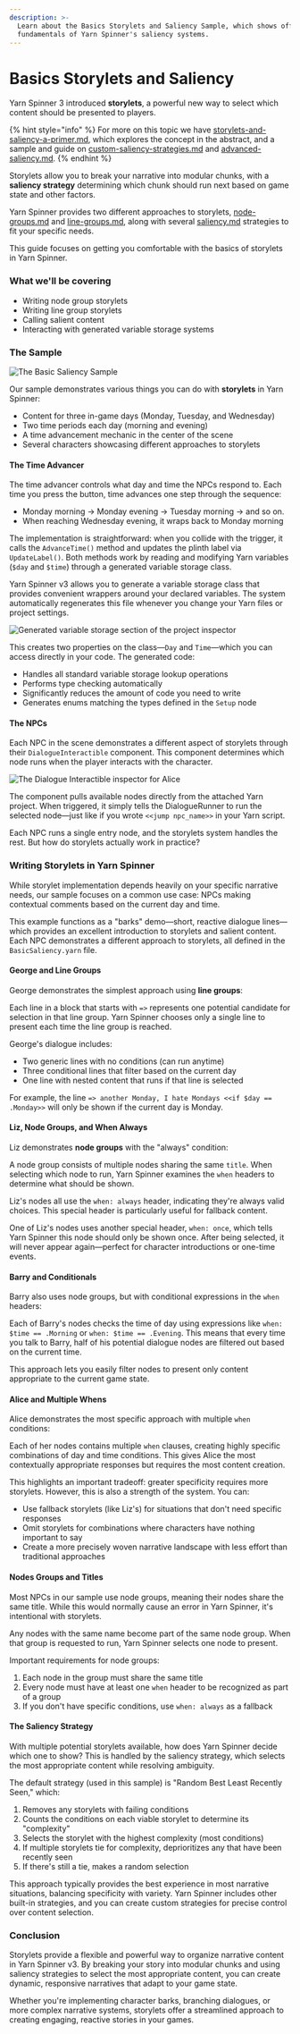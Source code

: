 ```yaml
---
description: >-
  Learn about the Basics Storylets and Saliency Sample, which shows off the
  fundamentals of Yarn Spinner's saliency systems.
---
```


# Basics Storylets and Saliency

Yarn Spinner 3 introduced **storylets**, a powerful new way to select which content should be presented to players.&#x20;

{% hint style="info" %}
For more on this topic we have [storylets-and-saliency-a-primer.md](../../write-yarn-scripts/advanced-scripting/storylets-and-saliency-a-primer.md "mention"), which explores the concept in the abstract, and a sample and guide on [custom-saliency-strategies.md](custom-saliency-strategies.md "mention") and [advanced-saliency.md](advanced-saliency.md "mention").
{% endhint %}

Storylets allow you to break your narrative into modular chunks, with a **saliency strategy** determining which chunk should run next based on game state and other factors.

Yarn Spinner provides two different approaches to storylets, [node-groups.md](../../write-yarn-scripts/advanced-scripting/node-groups.md "mention") and [line-groups.md](../../write-yarn-scripts/scripting-fundamentals/line-groups.md "mention"), along with several [saliency.md](../../write-yarn-scripts/advanced-scripting/saliency.md "mention") strategies to fit your specific needs.&#x20;

This guide focuses on getting you comfortable with the basics of storylets in Yarn Spinner.

### What we'll be covering

* Writing node group storylets
* Writing line group storylets
* Calling salient content
* Interacting with generated variable storage systems

### The Sample

![The Basic Saliency Sample](<../../.gitbook/assets/01 (2).png>)

Our sample demonstrates various things you can do with **storylets** in Yarn Spinner:

* Content for three in-game days (Monday, Tuesday, and Wednesday)
* Two time periods each day (morning and evening)
* A time advancement mechanic in the center of the scene
* Several characters showcasing different approaches to storylets

#### The Time Advancer

The time advancer controls what day and time the NPCs respond to. Each time you press the button, time advances one step through the sequence:

* Monday morning → Monday evening → Tuesday morning → and so on.
* When reaching Wednesday evening, it wraps back to Monday morning

The implementation is straightforward: when you collide with the trigger, it calls the `AdvanceTime()` method and updates the plinth label via `UpdateLabel()`. Both methods work by reading and modifying Yarn variables (`$day` and `$time`) through a generated variable storage class.

Yarn Spinner v3 allows you to generate a variable storage class that provides convenient wrappers around your declared variables. The system automatically regenerates this file whenever you change your Yarn files or project settings.

![Generated variable storage section of the project inspector](<../../.gitbook/assets/02 (1).png>)

This creates two properties on the class—`Day` and `Time`—which you can access directly in your code. The generated code:

* Handles all standard variable storage lookup operations
* Performs type checking automatically
* Significantly reduces the amount of code you need to write
* Generates enums matching the types defined in the `Setup` node

#### The NPCs

Each NPC in the scene demonstrates a different aspect of storylets through their `DialogueInteractible` component. This component determines which node runs when the player interacts with the character.

![The Dialogue Interactible inspector for Alice](<../../.gitbook/assets/03 (1).png>)

The component pulls available nodes directly from the attached Yarn project. When triggered, it simply tells the DialogueRunner to run the selected node—just like if you wrote `<<jump npc_name>>` in your Yarn script.

Each NPC runs a single entry node, and the storylets system handles the rest. But how do storylets actually work in practice?

### Writing Storylets in Yarn Spinner

While storylet implementation depends heavily on your specific narrative needs, our sample focuses on a common use case: NPCs making contextual comments based on the current day and time.

This example functions as a "barks" demo—short, reactive dialogue lines—which provides an excellent introduction to storylets and salient content. Each NPC demonstrates a different approach to storylets, all defined in the `BasicSaliency.yarn` file.

#### George and Line Groups

George demonstrates the simplest approach using **line groups**:

Each line in a block that starts with `=>` represents one potential candidate for selection in that line group. Yarn Spinner chooses only a single line to present each time the line group is reached.

George's dialogue includes:

* Two generic lines with no conditions (can run anytime)
* Three conditional lines that filter based on the current day
* One line with nested content that runs if that line is selected

For example, the line `=> another Monday, I hate Mondays <<if $day == .Monday>>` will only be shown if the current day is Monday.

#### Liz, Node Groups, and When Always

Liz demonstrates **node groups** with the "always" condition:

A node group consists of multiple nodes sharing the same `title`. When selecting which node to run, Yarn Spinner examines the `when` headers to determine what should be shown.

Liz's nodes all use the `when: always` header, indicating they're always valid choices. This special header is particularly useful for fallback content.

One of Liz's nodes uses another special header, `when: once`, which tells Yarn Spinner this node should only be shown once. After being selected, it will never appear again—perfect for character introductions or one-time events.

#### Barry and Conditionals

Barry also uses node groups, but with conditional expressions in the `when` headers:

Each of Barry's nodes checks the time of day using expressions like `when: $time == .Morning` or `when: $time == .Evening`. This means that every time you talk to Barry, half of his potential dialogue nodes are filtered out based on the current time.

This approach lets you easily filter nodes to present only content appropriate to the current game state.

#### Alice and Multiple Whens

Alice demonstrates the most specific approach with multiple `when` conditions:

Each of her nodes contains multiple `when` clauses, creating highly specific combinations of day and time conditions. This gives Alice the most contextually appropriate responses but requires the most content creation.

This highlights an important tradeoff: greater specificity requires more storylets. However, this is also a strength of the system. You can:

* Use fallback storylets (like Liz's) for situations that don't need specific responses
* Omit storylets for combinations where characters have nothing important to say
* Create a more precisely woven narrative landscape with less effort than traditional approaches

#### Nodes Groups and Titles

Most NPCs in our sample use node groups, meaning their nodes share the same title. While this would normally cause an error in Yarn Spinner, it's intentional with storylets.

Any nodes with the same name become part of the same node group. When that group is requested to run, Yarn Spinner selects one node to present.

Important requirements for node groups:

1. Each node in the group must share the same title
2. Every node must have at least one `when` header to be recognized as part of a group
3. If you don't have specific conditions, use `when: always` as a fallback

#### The Saliency Strategy

With multiple potential storylets available, how does Yarn Spinner decide which one to show? This is handled by the saliency strategy, which selects the most appropriate content while resolving ambiguity.

The default strategy (used in this sample) is "Random Best Least Recently Seen," which:

1. Removes any storylets with failing conditions
2. Counts the conditions on each viable storylet to determine its "complexity"
3. Selects the storylet with the highest complexity (most conditions)
4. If multiple storylets tie for complexity, deprioritizes any that have been recently seen
5. If there's still a tie, makes a random selection

This approach typically provides the best experience in most narrative situations, balancing specificity with variety. Yarn Spinner includes other built-in strategies, and you can create custom strategies for precise control over content selection.

### Conclusion

Storylets provide a flexible and powerful way to organize narrative content in Yarn Spinner v3. By breaking your story into modular chunks and using saliency strategies to select the most appropriate content, you can create dynamic, responsive narratives that adapt to your game state.

Whether you're implementing character barks, branching dialogues, or more complex narrative systems, storylets offer a streamlined approach to creating engaging, reactive stories in your games.
